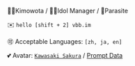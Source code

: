 🧑‍💻Kimowota / 🧑‍💼Idol Manager / 🐛Parasite

✉️ `hello [shift + 2] vbb.im`

🉑 Acceptable Languages: `[zh, ja, en]`

💕 Avatar: [`Kawasaki Sakura`](https://idolypride.jp/character/sakura-kawasaki/) / [Prompt Data](AvatarPrompt.txt)
